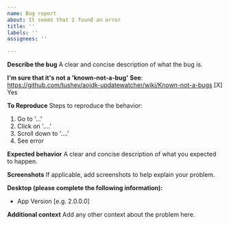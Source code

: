 ```yaml
---
name: Bug report
about: It seems that I found an error
title: ''
labels: ''
assignees: ''

---
```


**Describe the bug**
A clear and concise description of what the bug is.

**I'm sure that it's not a 'known-not-a-bug'**
**See**: https://github.com/tushev/aojdk-updatewatcher/wiki/Known-not-a-bugs
[X] Yes

**To Reproduce**
Steps to reproduce the behavior:
1. Go to '...'
2. Click on '....'
3. Scroll down to '....'
4. See error

**Expected behavior**
A clear and concise description of what you expected to happen.

**Screenshots**
If applicable, add screenshots to help explain your problem.

**Desktop (please complete the following information):**
 - App Version [e.g. 2.0.0.0]


**Additional context**
Add any other context about the problem here.

